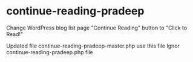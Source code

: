# continue-reading-pradeep
Change WordPress blog list page "Continue Reading" button to "Click to Read!"

Updated file continue-reading-pradeep-master.php use this file
Ignor continue-reading-pradeep.php file
